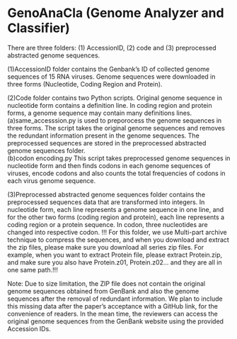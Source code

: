 # GenoAnaCla (Genome Analyzer and Classifier)
There are three folders: (1) AccessionID, (2) code and (3) preprocessed abstracted genome sequences. 

(1)AccessionID folder contains the Genbank’s ID of collected genome sequences of 15 RNA viruses. Genome sequences were downloaded in three forms (Nucleotide, Coding Region and Protein). 

(2)Code folder contains two Python scripts. Original genome sequence in nucleotide form contains a definition line. In coding region and protein forms, a genome sequence may contain many definitions lines. 
(a)same_accesssion.py is used to preporocess the genome sequences in three forms. The script takes the original genome sequences  and removes the redundant information present in the genome sequences. The preprocessed sequences are stored in the preprocessed abstracted genome sequences folder.  
(b)codon encoding.py  This script takes preprocessed genome sequences in nucleotide form and then finds codons in each genome sequences of viruses, encode codons and also counts the total frequencies of codons in each virus genome sequence.

(3)Preprocessed abstracted genome sequences folder contains the preprocessed sequences data that are transformed into integers.  In nucleotide form, each line represents a genome sequence in one line, and for the other  two forms (coding region and protein), each line represents a coding region or a protein sequence. In codon, three nucleotides are changed into respective codon. !!! For this folder, we use Multi-part archive technique to compress the sequences, and when you download and extract the zip files, please make sure you download all series zip files. For example, when you want to extract Protein file, please extract Protein.zip, and make sure you also have Protein.z01, Protein.z02... and they are all in one same path.!!!

Note: Due to size limitation, the ZIP file does not contain the original genome sequences obtained from GenBank and also the genome sequences after the removal of redundant information. We plan to include this missing data after the paper’s acceptance with a GitHub link, for the convenience of readers.  In the mean time, the reviewers can access the original genome sequences from the GenBank website using the provided Accession IDs.
